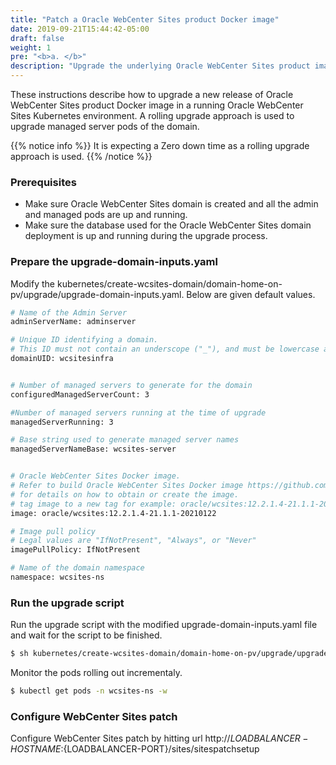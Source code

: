 ```yaml
---
title: "Patch a Oracle WebCenter Sites product Docker image"
date: 2019-09-21T15:44:42-05:00
draft: false
weight: 1
pre: "<b>a. </b>"
description: "Upgrade the underlying Oracle WebCenter Sites product image in a running Oracle WebCenter Sites Kubernetes environment."
---
```


These instructions describe how to upgrade a new release of Oracle WebCenter Sites product Docker image in a running Oracle WebCenter Sites Kubernetes environment. A rolling upgrade approach is used to upgrade managed server pods of the domain.

{{% notice info  %}}
It is expecting a Zero down time as a rolling upgrade approach is used.
{{% /notice %}}

### Prerequisites

* Make sure Oracle WebCenter Sites domain is created and all the admin and managed pods are up and running. 
* Make sure the database used for the Oracle WebCenter Sites domain deployment is up and running during the upgrade process.

### Prepare the upgrade-domain-inputs.yaml

Modify the kubernetes/create-wcsites-domain/domain-home-on-pv/upgrade/upgrade-domain-inputs.yaml. Below are given default values. 

```bash
# Name of the Admin Server
adminServerName: adminserver

# Unique ID identifying a domain.
# This ID must not contain an underscope ("_"), and must be lowercase and unique across all domains in a Kubernetes cluster.
domainUID: wcsitesinfra


# Number of managed servers to generate for the domain
configuredManagedServerCount: 3

#Number of managed servers running at the time of upgrade
managedServerRunning: 3

# Base string used to generate managed server names
managedServerNameBase: wcsites-server


# Oracle WebCenter Sites Docker image.
# Refer to build Oracle WebCenter Sites Docker image https://github.com/oracle/docker-images/tree/master/OracleWebCenterSites
# for details on how to obtain or create the image.
# tag image to a new tag for example: oracle/wcsites:12.2.1.4-21.1.1-20210122
image: oracle/wcsites:12.2.1.4-21.1.1-20210122

# Image pull policy
# Legal values are "IfNotPresent", "Always", or "Never"
imagePullPolicy: IfNotPresent

# Name of the domain namespace
namespace: wcsites-ns

```

### Run the upgrade script

Run the upgrade script with the modified upgrade-domain-inputs.yaml file and wait for the script to be finished. 

```bash
$ sh kubernetes/create-wcsites-domain/domain-home-on-pv/upgrade/upgrade.sh -i upgrade-domain-inputs.yaml
```

Monitor the pods rolling out incrementaly. 

```bash
$ kubectl get pods -n wcsites-ns -w
```

### Configure WebCenter Sites patch

Configure WebCenter Sites patch by hitting url http://${LOADBALANCER-HOSTNAME}:${LOADBALANCER-PORT}/sites/sitespatchsetup

